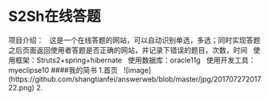 <h1>S2Sh在线答题</h1>
项目介绍：
   这是一个在线答题的网站，可以自动识别单选，多选；同时实现答题之后页面返回使用者答题是否正确的网站，并记录下错误的题目，次数，时间
   使用框架：Struts2+spring+hibernate
   使用数据库：oracle11g
   使用开发工具：myeclipse10
####我的简书
1.首页   
![image](https://github.com/shangtianfei/answerweb/blob/master/jpg/20170727201722.png)
2.

